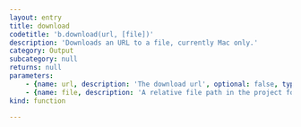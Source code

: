 ```yaml
---
layout: entry
title: download
codetitle: 'b.download(url, [file])'
description: 'Downloads an URL to a file, currently Mac only.'
category: Output
subcategory: null
returns: null
parameters:
    - {name: url, description: 'The download url', optional: false, type: [String]}
    - {name: file, description: 'A relative file path in the project folder or a File instance', optional: true, type: [null]}
kind: function

---
```

